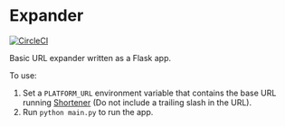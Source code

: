 # Expander

[![CircleCI](https://circleci.com/gh/pennlabs/expander.svg?style=shield)](https://circleci.com/gh/pennlabs/expander)

Basic URL expander written as a Flask app.

To use:

1. Set a `PLATFORM_URL` environment variable that contains the base URL running [Shortener](https://github.com/pennlabs/shortener) (Do not include a trailing slash in the URL).
2. Run `python main.py` to run the app.
